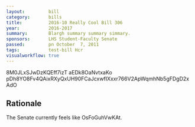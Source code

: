 ```yaml
---
layout:         bill
category:       bills
title:          2016-10 Really Cool Bill 306
year:           2016-2017
summary:        Blargh summary summary simmary.
sponsors:       LHS Student-Faculty Senate
passed:         pn October  7, 2011
tags:           test-bill Hcr
visualworkflow: true
---
```



8M0JLxSJwDzKQEff7izT aEDk8OaNvtxaKo pDh8YO8Fv4QAixRXyQxUH90FCaJcxwfIXxxr766V2ApWqmhNb5gFDgD2xAdO 




Rationale
---------
The Senate currently feels like OsFoGuhVwKAt.
